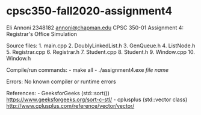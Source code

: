 # cpsc350-fall2020-assignment4
Eli Annoni
2348182
annoni@chapman.edu
CPSC 350-01
Assignment 4: Registrar's Office Simulation

Source files:
    1. main.cpp
    2. DoublyLinkedList.h
    3. GenQueue.h
    4. ListNode.h
    5. Registrar.cpp
    6. Registrar.h
    7. Student.cpp
    8. Student.h
    9. Window.cpp
    10. Window.h

Compile/run commands:
    - make all
    - ./assignment4.exe *file name*

Errors:
    No known compiler or runtime errors

References:
    - GeeksforGeeks (std::sort())
        https://www.geeksforgeeks.org/sort-c-stl/
    - cplusplus (std::vector class)
        http://www.cplusplus.com/reference/vector/vector/
